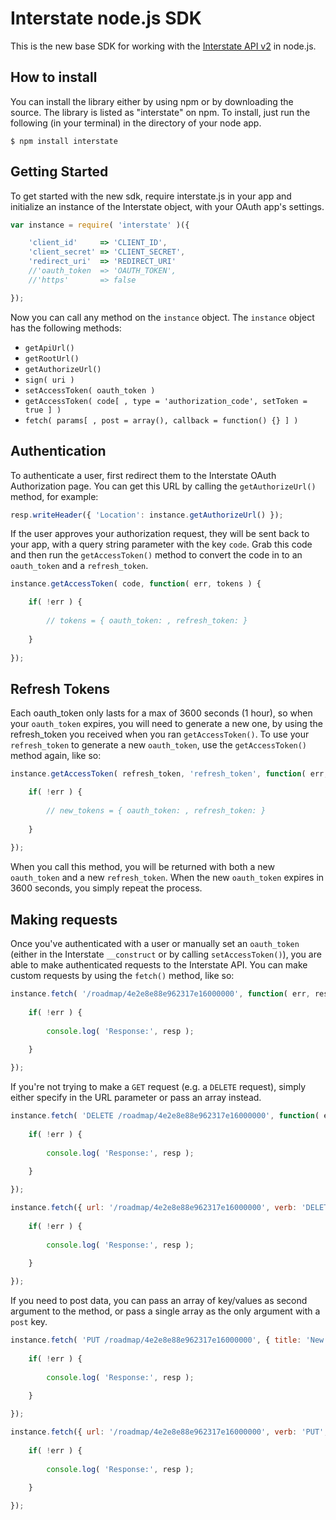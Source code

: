 Interstate node.js SDK
==================

This is the new base SDK for working with the [Interstate API v2](http://developers.interstateapp.com/v2) in node.js.

## How to install

You can install the library either by using npm or by downloading the source. The library is listed as "interstate" on npm. To install, just run the following (in your terminal) in the directory of your node app.

```
$ npm install interstate
```

## Getting Started
To get started with the new sdk, require interstate.js in your app and initialize an instance of the Interstate object, with your OAuth app's settings.

```js
var instance = require( 'interstate' )({

	'client_id'		=> 'CLIENT_ID',
	'client_secret'	=> 'CLIENT_SECRET',
	'redirect_uri'	=> 'REDIRECT_URI'
	//'oauth_token	=> 'OAUTH_TOKEN',
	//'https'		=> false

});
```
Now you can call any method on the `instance` object. The `instance` object has the following methods:

* `getApiUrl()`
* `getRootUrl()`
* `getAuthorizeUrl()`
* `sign( uri )`
* `setAccessToken( oauth_token )`
* `getAccessToken( code[ , type = 'authorization_code', setToken = true ] )`
* `fetch( params[ , post = array(), callback = function() {} ] )`

## Authentication

To authenticate a user, first redirect them to the Interstate OAuth Authorization page. You can get this URL by calling the `getAuthorizeUrl()` method, for example:

```js
resp.writeHeader({ 'Location': instance.getAuthorizeUrl() });
```

If the user approves your authorization request, they will be sent back to your app, with a query string parameter with the key `code`. Grab this code and then run the `getAccessToken()` method to convert the code in to an `oauth_token` and a `refresh_token`.

```js
instance.getAccessToken( code, function( err, tokens ) {

	if( !err ) {
		
		// tokens = { oauth_token: , refresh_token: }
		
	}
	
});
```

## Refresh Tokens

Each oauth_token only lasts for a max of 3600 seconds (1 hour), so when your `oauth_token` expires, you will need to generate a new one, by using the refresh_token you received when you ran `getAccessToken()`. To use your `refresh_token` to generate a new `oauth_token`, use the `getAccessToken()` method again, like so:

```js
instance.getAccessToken( refresh_token, 'refresh_token', function( err, new_tokens ) {

	if( !err ) {
		
		// new_tokens = { oauth_token: , refresh_token: }
		
	}
	
});
```

When you call this method, you will be returned with both a new `oauth_token` and a new `refresh_token`. When the new `oauth_token` expires in 3600 seconds, you simply repeat the process.

## Making requests

Once you've authenticated with a user or manually set an `oauth_token` (either in the Interstate `__construct` or by calling `setAccessToken()`), you are able to make authenticated requests to the Interstate API. You can make custom requests by using the `fetch()` method, like so:

```js
instance.fetch( '/roadmap/4e2e8e88e962317e16000000', function( err, resp ) {
	
	if( !err ) {
	
		console.log( 'Response:', resp );
	
	}

});
```

If you're not trying to make a `GET` request (e.g. a `DELETE` request), simply either specify in the URL parameter or pass an array instead.

```js
instance.fetch( 'DELETE /roadmap/4e2e8e88e962317e16000000', function( err, resp ) {
	
	if( !err ) {
	
		console.log( 'Response:', resp );
	
	}

});

instance.fetch({ url: '/roadmap/4e2e8e88e962317e16000000', verb: 'DELETE' }, function( err, resp ) {
	
	if( !err ) {
	
		console.log( 'Response:', resp );
	
	}

});
```

If you need to post data, you can pass an array of key/values as second argument to the method, or pass a single array as the only argument with a `post` key.

```js
instance.fetch( 'PUT /roadmap/4e2e8e88e962317e16000000', { title: 'New title' }, function( err, resp ) {
	
	if( !err ) {
	
		console.log( 'Response:', resp );
	
	}

});

instance.fetch({ url: '/roadmap/4e2e8e88e962317e16000000', verb: 'PUT', post: { 'title': 'New title' } }, function( err, resp ) {
	
	if( !err ) {
	
		console.log( 'Response:', resp );
	
	}

});
```